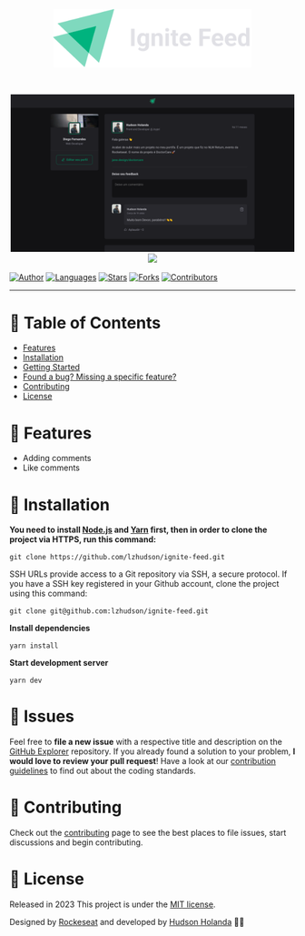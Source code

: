 <p align="center">
  <img src=".github/docs/images/logo.svg" width="350"/>
</p>

<br />

<p align="center">
  <img src=".github/docs/images/ignite-feed.png" width="500"/>
  <img src=".github/docs/images/ignite-feed-details.gif" width="500"/>
</p>

[![Author](https://img.shields.io/badge/author-lzhudson-3D3D4D?style=flat-square)](https://github.com/lzhudson)
[![Languages](https://img.shields.io/github/languages/count/lzhudson/ignite-feed?color=%233D3D4D&style=flat-square)](#)
[![Stars](https://img.shields.io/github/stars/lzhudson/ignite-feed?color=3D3D4D&style=flat-square)](https://github.com/lzhudson/ignite-feed/stargazers)
[![Forks](https://img.shields.io/github/forks/lzhudson/ignite-feed?color=%233D3D4D&style=flat-square)](https://github.com/lzhudson/ignite-feed/network/members)
[![Contributors](https://img.shields.io/github/contributors/lzhudson/ignite-feed?color=3D3D4D&style=flat-square)](https://github.com/lzhudson/ignite-feed/graphs/contributors)

---

# :pushpin: Table of Contents

* [Features](#rocket-features)
* [Installation](#construction_worker-installation)
* [Getting Started](#runner-getting-started)
* [Found a bug? Missing a specific feature?](#bug-issues)
* [Contributing](#tada-contributing)
* [License](#closed_book-license)

# :rocket: Features

* Adding comments
* Like comments

# :construction_worker: Installation

**You need to install [Node.js](https://nodejs.org/en/download/) and [Yarn](https://yarnpkg.com/) first, then in order to clone the project via HTTPS, run this command:**

```
git clone https://github.com/lzhudson/ignite-feed.git
```

SSH URLs provide access to a Git repository via SSH, a secure protocol. If you have a SSH key registered in your Github account, clone the project using this command:

```
git clone git@github.com:lzhudson/ignite-feed.git
```


**Install dependencies**

```
yarn install
```

**Start development server**

```
yarn dev
```

# :bug: Issues

Feel free to **file a new issue** with a respective title and description on the [GitHub Explorer](https://github.com/lzhudson/ignite-feed/issues) repository. If you already found a solution to your problem, **I would love to review your pull request**! Have a look at our [contribution guidelines](https://github.com/lhzhudson/ignite-feed/blob/main/CONTRIBUTING.md) to find out about the coding standards.

# :tada: Contributing

Check out the [contributing](https://github.com/lzhudson/ignite-feed/blob/main/CONTRIBUTING.md) page to see the best places to file issues, start discussions and begin contributing.

# :closed_book: License

Released in 2023
This project is under the [MIT license](https://github.com/lzhudson/ignite-feed/main/LICENSE).

Designed by [Rockeseat](https://github.com/Rocketseat) and developed by [Hudson Holanda](https://github.com/lzhudson) 🖤🚀
